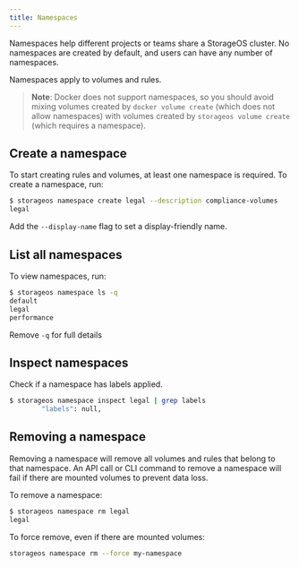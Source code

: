 ```yaml
---
title: Namespaces
---
```


Namespaces help different projects or teams share a StorageOS cluster. No
namespaces are created by default, and users can have any number of namespaces.

Namespaces apply to volumes and rules.

>**Note**: Docker does not support namespaces, so you should avoid mixing
volumes created by `docker volume create` (which does not allow namespaces) with
volumes created by `storageos volume create` (which requires a namespace).

## Create a namespace

To start creating rules and volumes, at least one namespace is required.
To create a namespace, run:

```bash
$ storageos namespace create legal --description compliance-volumes
legal
```

Add the `--display-name` flag to set a display-friendly name.

## List all namespaces

To view namespaces, run:

```bash
$ storageos namespace ls -q
default
legal
performance
```

Remove `-q` for full details

## Inspect namespaces

Check if a namespace has labels applied.

```bash
$ storageos namespace inspect legal | grep labels
        "labels": null,
```

## Removing a namespace

Removing a namespace will remove all volumes and rules that belong to that
namespace. An API call or CLI command to remove a namespace will fail if there
are mounted volumes to prevent data loss.

To remove a namespace:

```bash
$ storageos namespace rm legal
legal
```

To force remove, even if there are mounted volumes:

```bash
storageos namespace rm --force my-namespace
```
